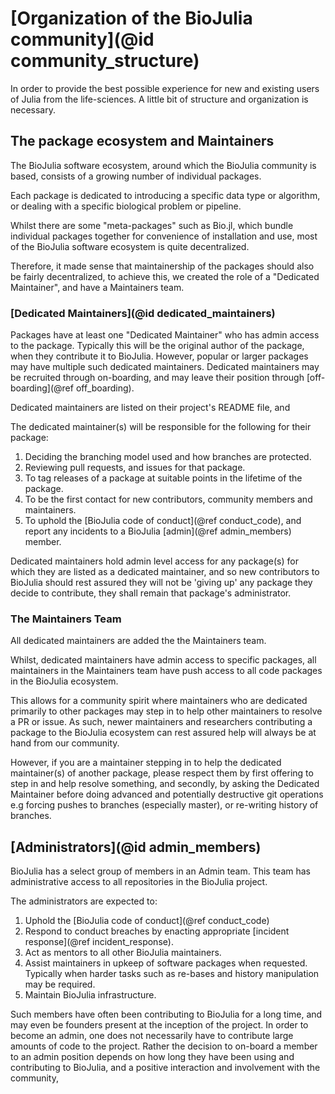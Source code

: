 # [Organization of the BioJulia community](@id community_structure)

In order to provide the best possible experience for new and existing users of
Julia from the life-sciences. A little bit of structure and organization is
necessary.

## The package ecosystem and Maintainers

The BioJulia software ecosystem, around which the BioJulia community is based,
consists of a growing number of individual packages.

Each package is dedicated to introducing a specific data type or algorithm, or
dealing with a specific biological problem or pipeline.

Whilst there are some "meta-packages" such as Bio.jl, which bundle individual
packages together for convenience of installation and use, most of the BioJulia
software ecosystem is quite decentralized.

Therefore, it made sense that maintainership of the packages should also be
fairly decentralized, to achieve this, we created the role of a
"Dedicated Maintainer", and have a Maintainers team.

### [Dedicated Maintainers](@id dedicated_maintainers)  

Packages have at least one "Dedicated Maintainer" who has admin access to the
package.
Typically this will be the original author of the package, when they contribute
it to BioJulia.
However, popular or larger packages may have multiple such dedicated
maintainers.
Dedicated maintainers may be recruited through on-boarding, and may leave their
position through [off-boarding](@ref off_boarding).

Dedicated maintainers are listed on their project's README file, and

The dedicated maintainer(s) will be responsible for the following for their
package:

1. Deciding the branching model used and how branches are protected.
2. Reviewing pull requests, and issues for that package.
3. To tag releases of a package at suitable points in the lifetime of the package.
4. To be the first contact for new contributors, community members and
   maintainers.
5. To uphold the [BioJulia code of conduct](@ref conduct_code), and report any
   incidents to a BioJulia [admin](@ref admin_members) member.

Dedicated maintainers hold admin level access for any package(s) for which they
are listed as a dedicated maintainer, and so new contributors to BioJulia should
rest assured they will not be 'giving up' any package they decide to contribute,
they shall remain that package's administrator.   

### The Maintainers Team

All dedicated maintainers are added the the Maintainers team.

Whilst, dedicated maintainers have admin access to specific packages, all
maintainers in the Maintainers team have push access to all code packages in
the BioJulia ecosystem.

This allows for a community spirit where maintainers who are dedicated primarily
to other packages may step in to help other maintainers to resolve a PR or issue.
As such, newer maintainers and researchers contributing a package to the BioJulia
ecosystem can rest assured help will always be at hand from our community.

However, if you are a maintainer stepping in to help the dedicated maintainer(s)
of another package, please respect them by first offering to step in and help
resolve something, and secondly, by asking the Dedicated Maintainer before doing
advanced and potentially destructive git operations e.g forcing pushes to
branches (especially master), or re-writing history of branches.

## [Administrators](@id admin_members)

BioJulia has a select group of members in an Admin team.
This team has administrative access to all repositories in the BioJulia project.

The administrators are expected to:

1. Uphold the [BioJulia code of conduct](@ref conduct_code)
2. Respond to conduct breaches by enacting appropriate [incident response](@ref incident_response).
3. Act as mentors to all other BioJulia maintainers.
4. Assist maintainers in upkeep of software packages when requested. Typically
   when harder tasks such as re-bases and history manipulation may be required.
5. Maintain BioJulia infrastructure.

Such members have often been contributing to BioJulia for a long time, and may
even be founders present at the inception of the project.
In order to become an admin, one does not necessarily have to contribute large
amounts of code to the project. Rather the decision to on-board a member to
an admin position depends on how long they have been using and contributing to
BioJulia, and a positive interaction and involvement with the community,
